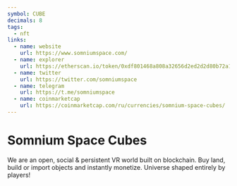 ```yaml
---
symbol: CUBE
decimals: 8
tags:
  - nft
links:
  - name: website
    url: https://www.somniumspace.com/
  - name: explorer
    url: https://etherscan.io/token/0xdf801468a808a32656d2ed2d2d80b72a129739f4
  - name: twitter
    url: https://twitter.com/somniumspace
  - name: telegram
    url: https://t.me/somniumspace
  - name: coinmarketcap
    url: https://coinmarketcap.com/ru/currencies/somnium-space-cubes/
---
```


# Somnium Space Cubes

We are an open, social & persistent VR world built on blockchain. Buy land, build or import objects and instantly monetize. Universe shaped entirely by players!
